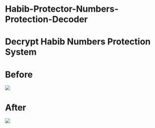 # Habib-Protector-Numbers-Protection-Decoder
# Decrypt Habib Numbers Protection System 

# **Before**
![](https://i.ibb.co/RyybD0b/Before.png)
# **After**
![](https://i.ibb.co/8YBVBfw/After.png)
